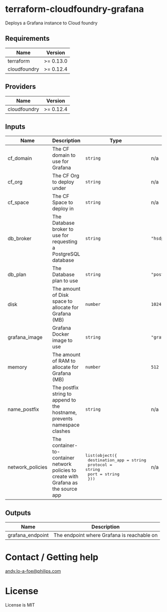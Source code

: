 # terraform-cloudfoundry-grafana
Deploys a Grafana instance to Cloud foundry

## Requirements

| Name | Version |
|------|---------|
| terraform | >= 0.13.0 |
| cloudfoundry | >= 0.12.4 |

## Providers

| Name | Version |
|------|---------|
| cloudfoundry | >= 0.12.4 |

## Inputs

| Name | Description | Type | Default | Required |
|------|-------------|------|---------|:--------:|
| cf\_domain | The CF domain to use for Grafana | `string` | n/a | yes |
| cf\_org | The CF Org to deploy under | `string` | n/a | yes |
| cf\_space | The CF Space to deploy in | `string` | n/a | yes |
| db\_broker | The Database broker to use for requesting a PostgreSQL database | `string` | `"hsdp-rds"` | no |
| db\_plan | The Database plan to use | `string` | `"postgres-micro-dev"` | no |
| disk | The amount of Disk space to allocate for Grafana (MB) | `number` | `1024` | no |
| grafana\_image | Grafana Docker image to use | `string` | `"grafana/grafana:latest"` | no |
| memory | The amount of RAM to allocate for Grafana (MB) | `number` | `512` | no |
| name\_postfix | The postfix string to append to the hostname, prevents namespace clashes | `string` | n/a | yes |
| network\_policies | The container-to-container network policies to create with Grafana as the source app | <pre>list(object({<br>    destination_app = string<br>    protocol        = string<br>    port            = string<br>  }))</pre> | n/a | yes |

## Outputs

| Name | Description |
|------|-------------|
| grafana\_endpoint | The endpoint where Grafana is reachable on |

# Contact / Getting help
andy.lo-a-foe@philips.com

# License
License is MIT